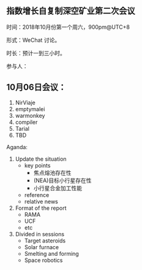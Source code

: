 ## 指数增长自复制深空矿业第二次会议

时间：2018年10月份第一个周六，900pm@UTC+8

形式：WeChat 讨论。

时长：预计一到三小时。

参与人：

## 10月06日会议：
1. NirViaje
2. emptymalei
3. warmonkey
4. compiler
5. Tarial
6. TBD

Aganda:

1. Update the situation
    * key points
        * 焦点熔池存在性
        * (NEA)目标小行星存在性
        * 小行星合金加工性能
    * reference
    * relative news
2. Format of the report
    * RAMA
    * UCF
    * etc
3. Divided in sessions
    * Target asteroids
    * Solar furnace
    * Smelting and forming
    * Space robotics
